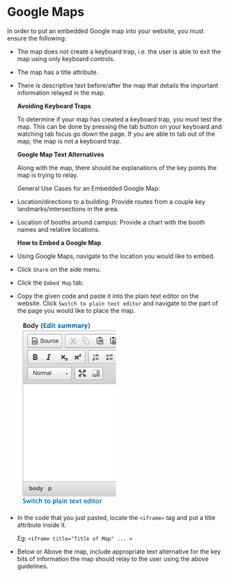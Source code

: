 # Google Maps

In order to put an embedded Google map into your website, you must ensure the following:

* The map does not create a keyboard trap, i.e. the user is able to exit the map using only keyboard controls. 
* The map has a title attribute.
* There is descriptive text before/after the map that details the important information relayed in the map.

  **Avoiding Keyboard Traps**

  To determine if your map has created a keyboard trap, you must test the map. This can be done by pressing the tab button on your keyboard and watching tab focus go down the page. If you are able to tab out of the map, the map is not a keyboard trap.

  **Google Map Text Alternatives**

  Along with the map, there should be explanations of the key points the map is trying to relay.

  General Use Cases for an Embedded Google Map:

* Location/directions to a building: Provide routes from a couple key landmarks/intersections in the area.
* Location of booths around campus: Provide a chart with the booth names and relative locations.

  **How to Embed a Google Map**

* Using Google Maps, navigate to the location you would like to embed.
* Click `Share` on the side menu.
* Click the `Embed Map` tab.
* Copy the given code and paste it into the plain text editor on the website. Click `Switch to plain text editor` and navigate to the part of the page you would like to place the map.

  ![Click Plain Text Option](../.gitbook/assets/plaintexteditor%20%281%29.jpg)

* In the code that you just pasted, locate the `<iframe>` tag and put a title attribute inside it.

  Eg: `<iframe title="Title of Map" ... >`

* Below or Above the map, include appropriate text alternative for the key bits of information the map should relay to the user using the above guidelines.

